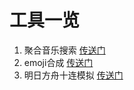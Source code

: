 # 工具一览

1. 聚合音乐搜索 [传送门](https://tool.adproqwq.xyz/music)
2. emoji合成 [传送门](https://tool.adproqwq.xyz/emojiMix)
3. 明日方舟十连模拟 [传送门](https://tool.adproqwq.xyz/fangzhou)
